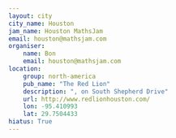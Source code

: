 ```yaml
---
layout: city                                           
city_name: Houston                                                               
jam_name: Houston MathsJam
email: houston@mathsjam.com
organiser:
    name: Bon
    email: houston@mathsjam.com
location:
    group: north-america
    pub_name: "The Red Lion"
    description: ", on South Shepherd Drive"
    url: http://www.redlionhouston.com/
    lon: -95.410993
    lat: 29.7504433
hiatus: True
---
```

